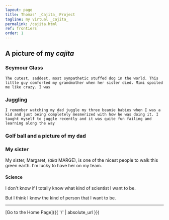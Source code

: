 ```yaml
---
layout: page
title: Thomas' _Cajita_ Project
tagline: my virtual _cajita_
permalink: /cajita.html
ref: frontiers
order: 1
---
```


## A picture of my _cajita_



### Seymour Glass
    The cutest, saddest, most sympathetic stuffed dog in the world. This little guy comforted my grandmother when her sister died. Mimi spoiled me like crazy. I was

### Juggling
    I remember watching my dad juggle my three beanie babies when I was a kid and just being completely mesmerized with how he was doing it. I taught myself to juggle recently and it was quite fun failing and learning along the way

### Golf ball and a picture of my dad

### My sister
My sister, Margaret, (_aka_ MARGE), is one of the nicest people to walk this green earth. I'm lucky to have her on my team.

#### Science
I don't know if I totally know what kind of scientist I want to be.

But I think I know the kind of person that I want to be.





---
[Go to the Home Page]({{ '/' | absolute_url }})

